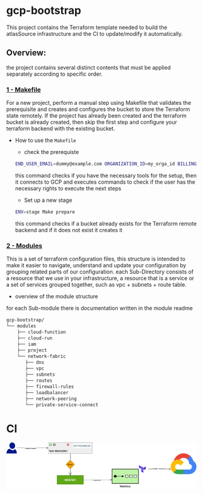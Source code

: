 # gcp-bootstrap

This project contains the Terraform template needed to build the atlasSource infrastructure and the CI to update/modify it automatically.

## Overview:

the project contains several distinct contents that must be applied separately according to specific order.

### [1 - Makefile](./Makefile)
For a new project, perform a manual step using Makefile that validates the prerequisite and creates and configures the bucket to store the Terraform state remotely.
If the project has already been created and the terraform bucket is already created, then skip the first step and configure your terraform backend with the existing bucket.

- How to use the `Makefile`
  - check the prerequiste
  ```bash
  END_USER_EMAIL=dummy@example.com ORGANIZATION_ID=my_orga_id BILLING_ACCOUNT_ID=my_billing_acc_id make start
  ```
    this command checks if you have the necessary tools for the setup, then it connects to GCP and executes commands to check if the user has the necessary rights to execute the next steps

  - Set up a new stage
  ```bash
  ENV=stage Make prepare
  ```
    this command checks if a bucket already exists for the Terraform remote backend and if it does not exist it creates it

### [2 - Modules](./modules)
This is a set of terraform configuration files, this structure is intended to make it easier to navigate, understand and update your configuration by grouping related parts of our configuration.
each Sub-Directory consists of a resource that we use in your infrastructure, a resource that is a service or a set of services grouped together, such as vpc + subnets + route table.

- overview of the module structure

for each Sub-module there is documentation written in the module readme
```
gcp-bootstrap/
└── modules
    ├── cloud-function
    ├── cloud-run
    ├── iam
    ├── project
    └── network-fabric
       ├── dns
       ├── vpc
       ├── subnets
       ├── routes
       ├── firewall-rules
       ├── loadbalancer
       ├── network-peering
       └── private-service-connect
```


# CI
![CICD](./images/Infrastructure-CD-2.png)
